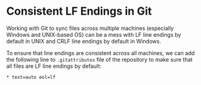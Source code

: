 # Consistent LF Endings in Git

Working with Git to sync files across multiple machines (especially Windows and UNIX-based OS) can be a mess with LF line endings by default in UNIX and CRLF line endings by default in Windows.

To ensure that line endings are consistent across all machines, we can add the following line to `.gitattributes` file of the repository to make sure that all files are LF line endings by default:

```bash
* text=auto eol=lf
```
